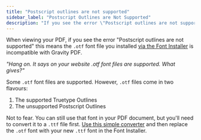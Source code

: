 ```yaml
---
title: "Postscript outlines are not supported"
sidebar_label: "Postscript Outlines are Not Supported"
description: "If you see the error \"Postscript outlines are not supported\" this means the `.otf` font file you installed via the Font Installer is incompatible."
---
```


When viewing your PDF, if you see the error "Postscript outlines are not supported" this means the `.otf` font file you installed [via the Font Installer](user-custom-fonts.md#font-installer) is incompatible with Gravity PDF.

*"Hang on. It says on your website .otf font files are supported. What gives?"*

Some `.otf` font files are supported. However, `.otf` files come in two flavours:

1. The supported Truetype Outlines
1. The unsupported Postscript Outlines

Not to fear. You can still use that font in your PDF document, but you'll need to convert it to a `.ttf` file first. [Use this simple converter](https://everythingfonts.com/otf-to-ttf) and then replace the `.otf` font with your new `.ttf` font in the Font Installer.